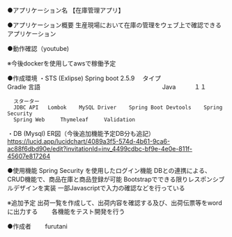 ●アプリケーション名
【在庫管理アプリ】

●アプリケーション概要
生産現場において在庫の管理をウェブ上で確認できるアプリケーション

●動作確認（youtube)

  ※今後dockerを使用してawsで稼働予定

●作成環境
・STS  (Exlipse)
      Spring boot  2.5.9　
      タイプ　　　　　　　　　　　　　　　　　　Gradle
      言語　　　　　　　　　　　　　　　　　　　　Java　　　１１
      
      スターター
      JDBC API   Lombok    MySQL Driver    Spring Boot Devtools    Spring Security
      Spring Web     Thymeleaf     Validation
      
・DB    (Mysql)
      ER図（今後追加機能予定DB分も追記）
      https://lucid.app/lucidchart/4089a3f5-574d-4b61-9ca6-ac88f6dbd90e/edit?invitationId=inv_4499cdbc-bf9e-4e0e-811f-45607e817264

●使用機能
Spring Security を使用したログイン機能
DBとの連携による、CRUD機能で、商品在庫と商品登録が可能
Bootstrapでできる限りレスポンシブルデザインを実装
一部Javascriptで入力の確認などを行っている

  ※追加予定
    出荷一覧を作成して、出荷内容を確認する及び、出荷伝票等をwordに出力する
   　　各機能をテスト開発を行う
     
●作成者
　　furutani

